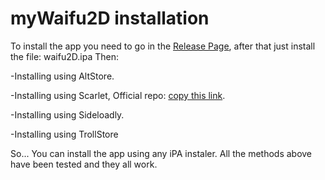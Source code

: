 # myWaifu2D installation

To install the app you need to go in the [Release Page](https://github.com/cranci1/waifu2D/releases/latest), after that just install the file: waifu2D.ipa Then:


-Installing using AltStore.

-Installing using Scarlet, Official repo: [copy this link](https://cranci.xyz/scarlet.json).

-Installing using Sideloadly.

-Installing using TrollStore

So... You can install the app using any iPA instaler. All the methods above have been tested and they all work.